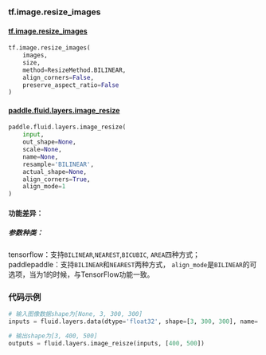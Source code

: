 
### tf.image.resize_images

#### [tf.image.resize_images](https://www.tensorflow.org/api_docs/python/tf/image/resize_images)
``` python
tf.image.resize_images(
    images,
    size,
    method=ResizeMethod.BILINEAR,
    align_corners=False,
    preserve_aspect_ratio=False
)
```

#### [paddle.fluid.layers.image_resize](http://paddlepaddle.org/documentation/docs/zh/1.3/api_cn/layers_cn.html#paddle.fluid.layers.image_resize)
``` python
paddle.fluid.layers.image_resize(
    input, 
    out_shape=None, 
    scale=None, 
    name=None, 
    resample='BILINEAR', 
    actual_shape=None, 
    align_corners=True, 
    align_mode=1
)
```

#### 功能差异：
##### 参数种类：
tensorflow：支持`BILINEAR`,`NEAREST`,`BICUBIC`, `AREA`四种方式；  
paddlepaddle：支持`BILINEAR`和`NEAREST`两种方式， `align_mode`是`BILINEAR`的可选项，当为1的时候，与TensorFlow功能一致。

### 代码示例
```python
# 输入图像数据shape为[None, 3, 300, 300]
inputs = fluid.layers.data(dtype='float32', shape=[3, 300, 300], name='inputs')

# 输出shape为[3, 400, 500]
outputs = fluid.layers.image_reisze(inputs, [400, 500])
```

